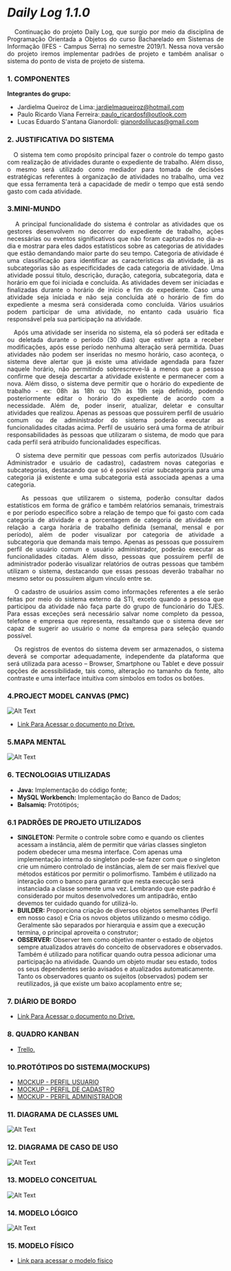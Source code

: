 # _Daily Log 1.1.0_

<P align="justify">&nbsp&nbsp Continuação do projeto Daily Log, que surgio por meio da disciplina de Programação Orientada a Objetos do curso Bacharelado em Sistemas de Informação (IFES - Campus Serra) no semestre 2019/1. Nessa nova versão do projeto iremos implementar padrões de projeto e também analisar o sistema do ponto de vista de projeto de sistema.</p>


### 1. COMPONENTES<br>
**Integrantes do grupo:**<br>
-  Jardielma Queiroz de Lima:<a href="url"> jardielmaqueiroz@hotmail.com </a>
-  Paulo Ricardo Viana Ferreira:<a href="url"> paulo_ricardosf@outlook.com <br></a>
-  Lucas Eduardo S'antana Gianordoli: <a href="url"> gianordolilucas@gmail.com  <br></a>


### 2. JUSTIFICATIVA DO SISTEMA<br>
<P align="justify">&nbsp&nbsp O sistema tem como propósito principal fazer o controle do tempo gasto com realização de atividades durante o expediente de trabalho. Além disso, o mesmo será utilizado como mediador para tomada de decisões estratégicas referentes à organização de atividades no trabalho, uma vez que essa ferramenta terá a capacidade de medir o tempo que está sendo gasto com cada atividade.</p>

### 3.MINI-MUNDO<br>
<P align="justify">&nbsp&nbsp A principal funcionalidade do sistema é controlar as atividades que os gestores desenvolvem no decorrer do expediente de trabalho, ações necessárias ou eventos significativos que não foram capturados no dia-a-dia e mostrar para eles dados estatísticos sobre as categorias de atividades que estão demandando maior parte do seu tempo. Categoria de atividade é uma classificação para identificar as características da atividade, já as subcategorias são as especificidades de cada categoria de atividade. Uma atividade possui titulo, descrição, duração, categoria, subcategoria, data e horário em que foi iniciada e concluída. As atividades devem ser iniciadas e finalizadas durante o horário de início e fim do expediente. Caso uma atividade seja iniciada e não seja concluída até o horário de fim do expediente a mesma será considerada como concluída. Vários usuários podem participar de uma atividade, no entanto cada usuário fica responsável pela sua participação na atividade.</p>

<P align="justify">&nbsp&nbsp Após uma atividade ser inserida no sistema, ela só poderá ser editada e ou deletada durante o período (30 dias) que estiver apta a receber modificações, após esse período nenhuma alteração será permitida. Duas atividades não podem ser inseridas no mesmo horário, caso aconteça, o sistema deve alertar que já existe uma atividade agendada para fazer naquele horário, não permitindo sobrescreve-lá a menos que a pessoa confirme que deseja descartar a atividade existente e permanecer com a nova. Além disso, o sistema deve permitir que o horário do expediente de trabalho - ex: 08h às 18h ou 12h às 19h seja definido, podendo posteriormente editar o horário do expediente de acordo com a necessidade. Além de, poder inserir, atualizar, deletar e consultar atividades que realizou. Apenas as pessoas que possuírem perfil de usuário comum ou de administrador do sistema poderão executar as funcionalidades citadas acima. Perfil de usuário será uma forma de atribuir responsabilidades às pessoas que utilizaram o sistema, de modo que para cada perfil será atribuído funcionalidades específicas.</p>

<P align="justify">&nbsp&nbsp O sistema deve permitir que pessoas com perfis autorizados (Usuário Administrador e usuário de cadastro), cadastrem novas categorias e subcategorias, destacando que só é possível criar subcategoria para uma categoria já existente e uma subcategoria está associada apenas a uma categoria.</p>

<P align="justify">&nbsp&nbsp As pessoas que utilizarem o sistema, poderão consultar dados estatísticos em forma de gráfico e também relatórios semanais, trimestrais e por período específico sobre a relação de tempo que foi gasto com cada categoria de atividade e a porcentagem de  categoria de atividade em relação a carga horária de trabalho definida (semanal, mensal e por período), além de poder visualizar por categoria de atividade a subcategoria que demanda mais tempo. Apenas as pessoas que possuírem perfil de usuário comum e usuário administrador, poderão executar as funcionalidades citadas. Além disso, pessoas que possuírem perfil de administrador poderão visualizar relatórios de outras pessoas que também utilizam o sistema, destacando que essas pessoas deverão trabalhar no mesmo setor ou possuírem algum vínculo entre se.</p>

<P align="justify">&nbsp&nbsp O cadastro de usuários assim como informações referentes a ele serão feitas por meio do sistema externo da STI, exceto quando a pessoa que participou da atividade não faça parte do grupo de funcionário do TJES. Para essas exceções será necessário salvar nome completo da pessoa, telefone e empresa que representa, ressaltando que o sistema deve ser capaz de sugerir ao usuário o nome da empresa para seleção quando possível.</p>

<P align="justify">&nbsp&nbsp Os registros de eventos do sistema devem ser armazenados, o sistema deverá se comportar adequadamente, independente da plataforma que será utilizada para acesso – Browser, Smartphone ou Tablet e deve possuir opções de acessibilidade, tais como, alteração no tamanho da fonte, alto contraste e uma interface intuitiva com símbolos em todos os botões.</p>


### 4.PROJECT MODEL CANVAS (PMC)<br>
 ![Alt Text](https://github.com/pauloricardo50/Daily-Log-1.1/blob/master/Imagens/PROJECT%20MODEL%20CANVAS%20(PMC).PNG)
-  [Link Para Acessar o documento no Drive.](https://docs.google.com/document/d/1LCl8LuVsgQ8qMymWssgEbuBA2PrL6HwTJfxHi1nR5sU/edit?usp=sharing)

### 5.MAPA MENTAL<br>
 ![Alt Text](https://github.com/JardielmaQueiroz/Daily-Log/blob/master/Imagens/Mapa%20Mental%20do%20Sistema.PNG?raw=true)
 
### 6. TECNOLOGIAS UTILIZADAS<br>
-  **Java:** Implementação do código fonte;
-  **MySQL Workbench:** Implementação do Banco de Dados;
-  **Balsamiq:** Protótipós;
### 6.1 PADRÕES DE PROJETO UTILIZADOS<br>
-  **SINGLETON:** Permite o controle sobre como e quando os clientes acessam a instância, além de permitir que várias classes singleton podem obedecer uma mesma interface. Com apenas uma implementação interna do singleton pode-se fazer com que o singleton crie um número controlado de instâncias, alem de ser mais flexível que métodos estáticos por permitir o polimorfismo. Também é utilizado na interação com o banco para garantir que nesta execução será instanciada a classe somente uma vez. Lembrando que este padrão é considerado por muitos desenvolvedores um antipadrão, então devemos ter cuidado quando for utilizá-lo.
-  **BUILDER:** Proporciona criação de diversos objetos semelhantes (Perfil em nosso caso) e Cria os novos objetos utilizando o mesmo código. Geralmente são separados por hierarquia e assim que a execução termina, o principal aproveita o construtor;
-  **OBSERVER:** Observer tem como objetivo manter o estado de objetos sempre atualizados através do conceito de observadores e observados. Também é utilizado para notificar quando outra pessoa adicionar uma participação na atividade. Quando um objeto mudar seu estado, todos os seus dependentes serão avisados e atualizados automaticamente. Tanto os observadores quanto os sujeitos (observados) podem ser reutilizados, já que existe um baixo acoplamento entre se;

### 7. DIÁRIO DE BORDO<br>
-  [Link Para Acessar o documento no Drive.](https://docs.google.com/document/d/1InH9X7oqH3iYVlX3xz8kX7wTIYcAmi3jNy94Y1scZEo/edit?usp=sharing)

### 8. QUADRO KANBAN<br>
-  [Trello.](https://trello.com/b/HZuN7nHJ/dailylog2)

### 10.PROTÓTIPOS DO SISTEMA(MOCKUPS)<br>
-  [MOCKUP - PERFIL USUARIO](https://github.com/pauloricardo50/Daily-Log-1.1/blob/master/Documentos/Prot%C3%B3tipos/Daily%20Log%20%20-%20Perfil%20de%20Cadastro.pdf)
-  [MOCKUP - PERFIL DE CADASTRO](https://github.com/pauloricardo50/Daily-Log-1.1/blob/master/Documentos/Prot%C3%B3tipos/Daily%20Log%20-%20Perfil%20Adiministrador.pdf)
-  [MOCKUP - PERFIL ADMINISTRADOR](https://github.com/pauloricardo50/Daily-Log-1.1/blob/master/Documentos/Prot%C3%B3tipos/Daily%20Log%20-%20Perfil%20Usuario%20Comum%20.pdf)

### 11. DIAGRAMA DE CLASSES UML<br>
 ![Alt Text](https://github.com/JardielmaQueiroz/Daily-Log/blob/master/Imagens/Diagrama%20de%20Classe%20-%20Daily%20Log.jpg?raw=true)

### 12. DIAGRAMA DE CASO DE USO <br>
 ![Alt Text](https://github.com/pauloricardo50/Daily-Log-1.1/blob/master/Imagens/Diagrama%20de%20Caso%20de%20Uso%20-%20Daily%20Log.jpg)

### 13. MODELO CONCEITUAL <br>
 ![Alt Text](https://github.com/JardielmaQueiroz/Daily-Log/blob/master/Imagens/Modelo%20Conceitual%20DailyLog.png)

### 14. MODELO LÓGICO <br>
 ![Alt Text](https://github.com/JardielmaQueiroz/Daily-Log/blob/master/Imagens/Modelo%20Entidade%20Relacionamento%20Daily%20Log%20.png)

### 15. MODELO FÍSICO <br>
 - [Link para acessar o modelo físico](https://github.com/JardielmaQueiroz/Daily-Log/blob/master/Banco%20de%20Dados/dailylog.sql)
